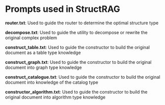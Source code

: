 # Prompts used in StructRAG

**router.txt**: Used to guide the router to determine the optimal structure type

**decompose.txt**: Used to guide the utility to decompose or rewrite the original complex problem

**construct_table.txt**: Used to guide the constructor to build the original document as a table type knowledge

**construct_graph.txt**: Used to guide the constructor to build the original document into graph type knowledge

**construct_catalogue.txt**: Used to guide the constructor to build the original document into knowledge of the catalog type

**constructor_algorithm.txt**: Used to guide the constructor to build the original document into algorithm type knowledge

